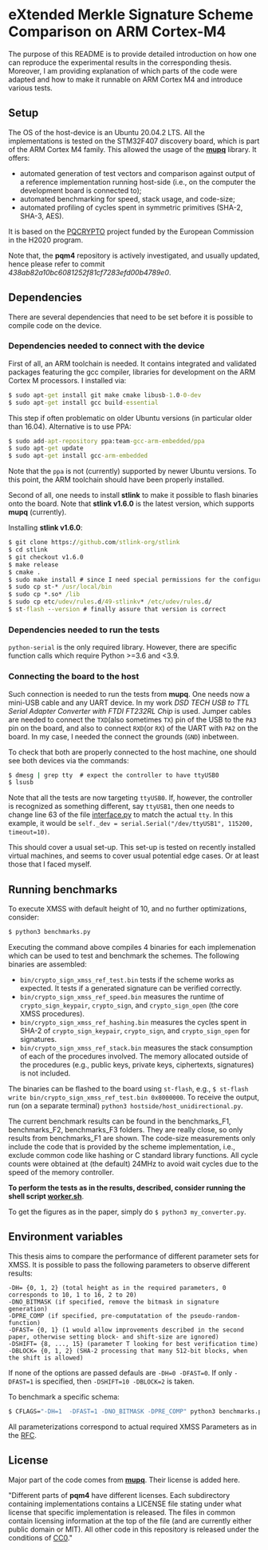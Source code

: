 # eXtended Merkle Signature Scheme Comparison on ARM Cortex-M4

The purpose of this README is to provide detailed introduction on how one can reproduce the experimental results in the corresponding thesis. Moreover, I am providing explanation of which parts of the code were adapted and how to make it runnable on ARM Cortex M4 and introduce various tests. 

## Setup

The OS of the host-device is an Ubuntu 20.04.2 LTS. All the implementations is tested on the STM32F407 discovery board, which is part of the ARM Cortex M4 family. This allowed the usage of the [**mupq**](https://github.com/mupq/pqm4) library. It offers:
* automated generation of test vectors and comparison against output of a reference implementation running host-side (i.e., on the computer the development board is connected to);
* automated benchmarking for speed, stack usage, and code-size;
* automated profiling of cycles spent in symmetric primitives (SHA-2, SHA-3, AES).

It is based on the [PQCRYPTO](https://pqcrypto.eu.org) project funded by the European Commission in the H2020 program.

Note that, the **pqm4** repository is actively investigated, and usually updated, hence please refer to commit *438ab82a10bc6081252f81cf7283efd00b4789e0*.


## Dependencies

There are several dependencies that need to be set before it is possible to compile code on the device.

### Dependencies needed to connect with the device

First of all, an ARM toolchain is needed. It contains integrated and validated packages featuring the gcc compiler, libraries for development on the ARM Cortex M processors. I installed via:
```bat
$ sudo apt-get install git make cmake libusb-1.0-0-dev
$ sudo apt-get install gcc build-essential
```

This step if often problematic on older Ubuntu versions (in particular older than 16.04). Alternative is to use PPA:
```bat
$ sudo add-apt-repository ppa:team-gcc-arm-embedded/ppa
$ sudo apt-get update
$ sudo apt-get install gcc-arm-embedded
```
Note that the `ppa` is not (currently) supported by newer Ubuntu versions. To this point, the ARM toolchain should have been properly installed. 


Second of all, one needs to install **stlink** to make it possible to flash binaries onto the board. Note that **stlink v1.6.0** is the latest version, which supports **mupq** (currently).

Installing **stlink v1.6.0**:

```bat
$ git clone https://github.com/stlink-org/stlink
$ cd stlink
$ git checkout v1.6.0
$ make release
$ cmake .
$ sudo make install # since I need special permissions for the configuration
$ sudo cp st-* /usr/local/bin
$ sudo cp *.so* /lib
$ sudo cp etc/udev/rules.d/49-stlinkv* /etc/udev/rules.d/
$ st-flash --version # finally assure that version is correct
```

### Dependencies needed to run the tests

`python-serial` is the only required library. However, there are specific function calls which require Python >=3.6 and <3.9.

### Connecting the board to the host

Such connection is needed to run the tests from **mupq**. One needs now a mini-USB cable and any UART device. In my work *DSD TECH USB to TTL Serial Adapter Converter with FTDI FT232RL Chip* is used. Jumper cables are needed to connect the `TXD`(also sometimes `TX`) pin of the USB to the `PA3` pin on the board, and also to connect `RXD`(or `RX`) of the UART with `PA2` on the board. In my case, I needed the connect the grounds (`GND`) inbetween.

To check that both are properly connected to the host machine, one should see both devices via the commands:

```bat
$ dmesg | grep tty  # expect the controller to have ttyUSB0
$ lsusb
```

Note that all the tests are now targeting `ttyUSB0`. If, however, the controller is recognized as something different, say `ttyUSB1`, then one needs to change line 63 of the file [interface.py](interface.py) to match the actual `tty`. In this example, it would be `self._dev = serial.Serial("/dev/ttyUSB1", 115200, timeout=10)`.

This should cover a usual set-up. This set-up is tested on recently installed virtual machines, and seems to cover usual potential edge cases. Or at least those that I faced myself.


## Running benchmarks

To execute XMSS with default height of 10, and no further optimizations, consider: 

```bat
$ python3 benchmarks.py
```

Executing the command above compiles 4 binaries for each implemenation which can be used to test and benchmark the schemes. The following binaries are assembled: 
 - `bin/crypto_sign_xmss_ref_test.bin` tests if the scheme works as expected. It tests if a generated signature can be verified correctly.
 - `bin/crypto_sign_xmss_ref_speed.bin` measures the runtime of `crypto_sign_keypair`, `crypto_sign`, and `crypto_sign_open` (the core XMSS procedures).
 - `bin/crypto_sign_xmss_ref_hashing.bin` measures the cycles spent in SHA-2 of `crypto_sign_keypair`, `crypto_sign`, and `crypto_sign_open` for signatures.
 - `bin/crypto_sign_xmss_ref_stack.bin` measures the stack consumption of each of the procedures involved. The memory allocated outside of the procedures (e.g., public keys, private keys, ciphertexts, signatures) is not included.
 
 
The binaries can be flashed to the board using `st-flash`, e.g., `$ st-flash write bin/crypto_sign_xmss_ref_test.bin 0x8000000`. To receive the output, run (on a separate terminal) `python3 hostside/host_unidirectional.py`.

The current benchmark results can be found in the benchmarks_F1, benchmarks_F2, benchmarks_F3 folders. They are really close, so only results from benchmarks_F1 are shown. The code-size measurements only include the code that is provided by the scheme implementation, i.e., exclude common code like hashing or C standard library functions. All cycle counts were obtained at (the default) 24MHz to avoid wait cycles due to the speed of the memory controller.

**To perform the tests as in the results, described, consider running the shell script [worker.sh](worker.sh)**.

To get the figures as in the paper, simply do ```$ python3 my_converter.py```.

## Environment variables

This thesis aims to compare the performance of different parameter sets for XMSS. It is possible to pass the following parameters to observe different results:

```
-DH= {0, 1, 2} (total height as in the required parameters, 0 corresponds to 10, 1 to 16, 2 to 20)
-DNO_BITMASK (if specified, remove the bitmask in signature generation)
-DPRE_COMP (if specified, pre-computatation of the pseudo-random-function)
-DFAST= {0, 1} (1 would allow improvements described in the second paper, otherwise setting block- and shift-size are ignored)
-DSHIFT= {8, ..., 15} (parameter T looking for best verification time)
-DBLOCK= {0, 1, 2} (SHA-2 processing that many 512-bit blocks, when the shift is allowed) 
```

If none of the options are passed defauls are `-DH=0 -DFAST=0`. If only `-DFAST=1` is specified, then `-DSHIFT=10 -DBLOCK=2` is taken.

To benchmark a specific schema:

```bat
$ CFLAGS="-DH=1  -DFAST=1 -DNO_BITMASK -DPRE_COMP" python3 benchmarks.py
```

All parameterizations correspond to actual required XMSS Parameters as in the [RFC](https://tools.ietf.org/id/draft-irtf-cfrg-xmss-hash-based-signatures-10.html).

## License

Major part of the code comes from [**mupq**](https://github.com/mupq/pqm4). Their license is added here.

"Different parts of **pqm4** have different licenses.  Each subdirectory containing implementations contains a LICENSE file stating  under what license that specific implementation is released.  The files in common contain licensing information at the top of the file (and are currently either public domain or MIT).  All other code in this repository is released under the conditions of [CC0](https://creativecommons.org/publicdomain/zero/1.0/)."